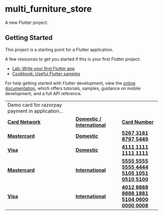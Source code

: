 # multi_furniture_store

A new Flutter project.

## Getting Started

This project is a starting point for a Flutter application.

A few resources to get you started if this is your first Flutter project:

- [Lab: Write your first Flutter app](https://docs.flutter.dev/get-started/codelab)
- [Cookbook: Useful Flutter samples](https://docs.flutter.dev/cookbook)

For help getting started with Flutter development, view the
[online documentation](https://docs.flutter.dev/), which offers tutorials,
samples, guidance on mobile development, and a full API reference.

<table>
    <tr>
        <td>
        <label>Demo card for razorpay payment in application...</label></tr>
        </td>
    <tr>
        <td><b><u>Card Network</u></b></td>
        <td><b><u>Domestic / International</u></b></td>
        <td><b><u>Card Number</u></b></td>
    </tr>
    <tr>
        <td><b><u>Mastercard</u></b></td>
        <td><b><u>Domestic</u></b></td>
        <td><b><u>5267 3181 8797 5449</u></b></td>
    </tr>
    <tr>
        <td><b><u>Visa</u></b></td>
        <td><b><u>Domestic</u></b></td>
        <td><b><u>4111 1111 1111 1111</u></b></td>
    </tr>
    <tr>
        <td><b><u>Mastercard</u></b></td>
        <td><b><u>International</u></b></td>
        <td><b><u>5555 5555 5555 4444 <br> 5105 1051 0510 5100</u></b></td>
    </tr>
    <tr>
        <td><b><u>Visa</u></b></td>
        <td><b><u>International</u></b></td>
        <td><b><u>4012 8888 8888 1881 <br> 5104 0600 0000 0008</u></b></td>
    </tr>
</table>
